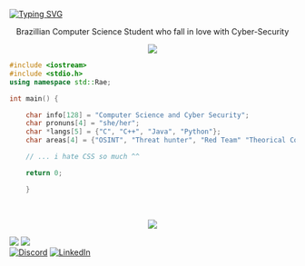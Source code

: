 [![Typing SVG](https://readme-typing-svg.demolab.com?font=Fira+Code&pause=1000&color=8022F7&center=true&width=435&lines=Hi!+I'm+Rae+%F0%9F%91%BE)](https://git.io/typing-svg)

<div align=center>
    <p>Brazillian Computer Science Student who fall in love with Cyber-Security</p>
    <img src="https://i.pinimg.com/originals/94/a2/55/94a255e5608089f07a4fb167408add31.gif">
</div>

```C++
#include <iostream>
#include <stdio.h>
using namespace std::Rae;

int main() {

    char info[128] = "Computer Science and Cyber Security";
    char pronuns[4] = "she/her";
    char *langs[5] = {"C", "C++", "Java", "Python"};
    char areas[4] = {"OSINT", "Threat hunter", "Red Team" "Theorical Computer Science"};

    // ... i hate CSS so much ^^

    return 0;

    }
```
<br> 
<p align="center">
  <a href="https://skillicons.dev">
    <img src="https://skillicons.dev/icons?i=py,c,cpp,linux,bash,powershell,git,mysql,neovim" />
  </a>
</p>

![](https://img.shields.io/badge/Ubuntu-E95420?style=for-the-badge&logo=ubuntu&logoColor=white) 
![](https://img.shields.io/badge/Kali_Linux-557C94?style=for-the-badge&logo=kali-linux&logoColor=white)<br>
[![Discord](https://img.shields.io/badge/Discord-%237289DA.svg?logo=discord&logoColor=white)](https://discord.gg/xssrae) [![LinkedIn](https://img.shields.io/badge/LinkedIn-%230077B5.svg?logo=linkedin&logoColor=white)](https://linkedin.com/in/raquel-fontes-582025172)   


<!-- Proudly created with GPRM ( https://gprm.itsvg.in ) -->

